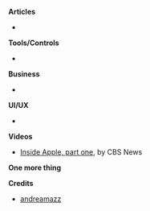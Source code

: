 **Articles**


* 

**Tools/Controls**

* 

**Business**

* 


**UI/UX**

*


**Videos**

* [Inside Apple, part one](http://www.cbsnews.com/videos/inside-apple-part-one/), by CBS News

**One more thing**


**Credits**

* [andreamazz](https://github.com/andreamazz)  
